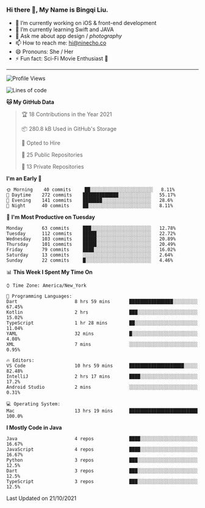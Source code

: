 ### Hi there 👋, My Name is Bingqi Liu.

- 🔭 I’m currently working on iOS & front-end development
- 🌱 I’m currently learning Swift and JAVA
- 💬 Ask me about app design / *photography*
- 📫 How to reach me: hi@ninecho.co
- 😄 Pronouns: She / Her
- ⚡ Fun fact: Sci-Fi Movie Enthusiast 🚀

---

<!--START_SECTION:waka-->
![Profile Views](http://img.shields.io/badge/Profile%20Views-1-blue)

![Lines of code](https://img.shields.io/badge/From%20Hello%20World%20I%27ve%20Written-3.1%20million%20lines%20of%20code-blue)

**🐱 My GitHub Data** 

> 🏆 18 Contributions in the Year 2021
 > 
> 📦 280.8 kB Used in GitHub's Storage 
 > 
> 💼 Opted to Hire
 > 
> 📜 25 Public Repositories 
 > 
> 🔑 13 Private Repositories  
 > 
**I'm an Early 🐤** 

```text
🌞 Morning    40 commits     ██░░░░░░░░░░░░░░░░░░░░░░░   8.11% 
🌆 Daytime    272 commits    █████████████░░░░░░░░░░░░   55.17% 
🌃 Evening    141 commits    ███████░░░░░░░░░░░░░░░░░░   28.6% 
🌙 Night      40 commits     ██░░░░░░░░░░░░░░░░░░░░░░░   8.11%

```
📅 **I'm Most Productive on Tuesday** 

```text
Monday       63 commits     ███░░░░░░░░░░░░░░░░░░░░░░   12.78% 
Tuesday      112 commits    █████░░░░░░░░░░░░░░░░░░░░   22.72% 
Wednesday    103 commits    █████░░░░░░░░░░░░░░░░░░░░   20.89% 
Thursday     101 commits    █████░░░░░░░░░░░░░░░░░░░░   20.49% 
Friday       79 commits     ████░░░░░░░░░░░░░░░░░░░░░   16.02% 
Saturday     13 commits     ░░░░░░░░░░░░░░░░░░░░░░░░░   2.64% 
Sunday       22 commits     █░░░░░░░░░░░░░░░░░░░░░░░░   4.46%

```


📊 **This Week I Spent My Time On** 

```text
⌚︎ Time Zone: America/New_York

💬 Programming Languages: 
Dart                     8 hrs 59 mins       ████████████████░░░░░░░░░   67.45% 
Kotlin                   2 hrs               ███░░░░░░░░░░░░░░░░░░░░░░   15.02% 
TypeScript               1 hr 28 mins        ██░░░░░░░░░░░░░░░░░░░░░░░   11.04% 
YAML                     32 mins             █░░░░░░░░░░░░░░░░░░░░░░░░   4.08% 
XML                      7 mins              ░░░░░░░░░░░░░░░░░░░░░░░░░   0.95%

🔥 Editors: 
VS Code                  10 hrs 59 mins      ████████████████████░░░░░   82.48% 
IntelliJ                 2 hrs 17 mins       ████░░░░░░░░░░░░░░░░░░░░░   17.2% 
Android Studio           2 mins              ░░░░░░░░░░░░░░░░░░░░░░░░░   0.31%

💻 Operating System: 
Mac                      13 hrs 19 mins      █████████████████████████   100.0%

```

**I Mostly Code in Java** 

```text
Java                     4 repos             ████░░░░░░░░░░░░░░░░░░░░░   16.67% 
JavaScript               4 repos             ████░░░░░░░░░░░░░░░░░░░░░   16.67% 
Python                   3 repos             ███░░░░░░░░░░░░░░░░░░░░░░   12.5% 
Dart                     3 repos             ███░░░░░░░░░░░░░░░░░░░░░░   12.5% 
TypeScript               3 repos             ███░░░░░░░░░░░░░░░░░░░░░░   12.5%

```



 Last Updated on 21/10/2021
<!--END_SECTION:waka-->
